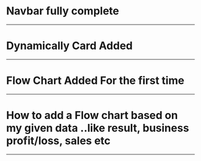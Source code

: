 # Navbar fully complete
_________________________________________
# Dynamically Card Added
___________________________________________
# Flow Chart Added For the first time
___________________________________________ 
# How to add a Flow chart based on my given data ..like result, business profit/loss, sales etc
__________________________________________
